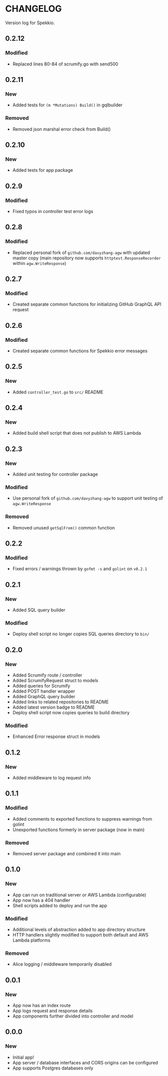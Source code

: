 # CHANGELOG

Version log for Spekkio.

## 0.2.12
### Modified
- Replaced lines 80-84 of scrumify.go with send500

## 0.2.11
### New
- Added tests for `(m *Mutations) Build()` in gqlbuilder
### Removed
- Removed json marshal error check from Build()

## 0.2.10
### New
- Added tests for app package

## 0.2.9
### Modified
- Fixed typos in controller test error logs

## 0.2.8
### Modified
- Replaced personal fork of `github.com/davyzhang-agw` with updated master copy (main repository now supports `httptest.ResponseRecorder` within `agw.WriteResponse`)

## 0.2.7
### Modified
- Created separate common functions for initializing GitHub GraphQL API request

## 0.2.6
### Modified
- Created separate common functions for Spekkio error messages

## 0.2.5
### New
- Added `controller_test.go` to `src/` README

## 0.2.4
### New
- Added build shell script that does not publish to AWS Lambda

## 0.2.3
### New
- Added unit testing for controller package
### Modified
- Use personal fork of `github.com/davyzhang-agw` to support unit testing of `agw.WriteResponse`
### Removed
- Removed unused `getSqlFrom()` common function

## 0.2.2
### Modified
- Fixed errors / warnings thrown by `gofmt -s` and `golint` on `v0.2.1`

## 0.2.1
### New
- Added SQL query builder
### Modified
- Deploy shell script no longer copies SQL queries directory to `bin/`

## 0.2.0
### New
- Added Scrumify route / controller
- Added ScrumifyRequest struct to models
- Added queries for Scrumify
- Added POST handler wrapper
- Added GraphQL query builder
- Added links to related repositories to README
- Added latest version badge to README
- Deploy shell script now copies queries to build directory
### Modified
- Enhanced Error response struct in models

## 0.1.2
### New
- Added middleware to log request info

## 0.1.1
### Modified
- Added comments to exported functions to suppress warnings from golint
- Unexported functions formerly in server package (now in main)
### Removed
- Removed server package and combined it into main

## 0.1.0
### New
- App can run on traditional server or AWS Lambda (configurable)
- App now has a 404 handler
- Shell scripts added to deploy and run the app
### Modified
- Additional levels of abstraction added to app directory structure
- HTTP handlers slightly modified to support both default and AWS Lambda platforms
### Removed
- Alice logging / middleware temporarily disabled

## 0.0.1
### New
- App now has an index route
- App logs request and response details
- App components further divided into controller and model

## 0.0.0
### New
- Initial app!
- App server / database interfaces and CORS origins can be configured
- App supports Postgres databases only
